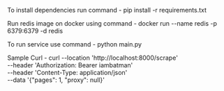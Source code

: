 To install dependencies run command -
 pip install -r requirements.txt 

Run redis image on docker using command -
    docker run --name redis -p 6379:6379 -d redis

To run service use command -
    python main.py

Sample Curl -
    curl --location 'http://localhost:8000/scrape' \
    --header 'Authorization: Bearer iambatman' \
    --header 'Content-Type: application/json' \
    --data '{"pages": 1, "proxy": null}'
